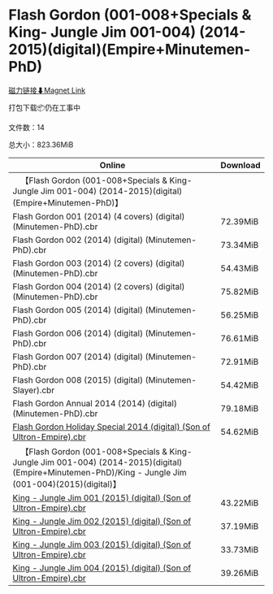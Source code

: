# Flash Gordon (001-008+Specials & King- Jungle Jim 001-004) (2014-2015)(digital)(Empire+Minutemen-PhD)

[磁力链接⬇Magnet Link](magnet:?xt=urn:btih:be00e71845dba035738106ec038763aae47494ba&dn=Flash%20Gordon%20%28001-008%2BSpecials%20%26%20King-%20Jungle%20Jim%20001-004%29%20%282014-2015%29%28digital%29%28Empire%2BMinutemen-PhD%29)

打包下载📦仍在工事中

文件数：14

总大小：823.36MiB

Online | Download
--- | ---
&emsp;【Flash Gordon (001-008+Specials & King- Jungle Jim 001-004) (2014-2015)(digital)(Empire+Minutemen-PhD)】 | 
Flash Gordon 001 (2014) (4 covers) (digital) (Minutemen-PhD).cbr | 72.39MiB
Flash Gordon 002 (2014) (digital) (Minutemen-PhD).cbr | 73.34MiB
Flash Gordon 003 (2014) (2 covers) (digital) (Minutemen-PhD).cbr | 54.43MiB
Flash Gordon 004 (2014) (2 covers) (digital) (Minutemen-PhD).cbr | 75.82MiB
Flash Gordon 005 (2014) (digital) (Minutemen-PhD).cbr | 56.25MiB
Flash Gordon 006 (2014) (digital) (Minutemen-PhD).cbr | 76.61MiB
Flash Gordon 007 (2014) (digital) (Minutemen-PhD).cbr | 72.91MiB
Flash Gordon 008 (2015) (digital) (Minutemen-Slayer).cbr | 54.42MiB
Flash Gordon Annual 2014 (2014) (digital) (Minutemen-PhD).cbr | 79.18MiB
[Flash Gordon Holiday Special 2014 (digital) (Son of Ultron-Empire).cbr](https://github.com/alicewish/markdown/blob/master/comic/Flash-Gordon-Holiday-Special-2014-digital-Son-of-Ultron-Empire-cbr.md) | 54.62MiB
&emsp;【Flash Gordon (001-008+Specials & King- Jungle Jim 001-004) (2014-2015)(digital)(Empire+Minutemen-PhD)/King - Jungle Jim (001-004)(2015)(digital)】 | 
[King - Jungle Jim 001 (2015) (digital) (Son of Ultron-Empire).cbr](https://github.com/alicewish/markdown/blob/master/comic/King-Jungle-Jim-001-2015-digital-Son-of-Ultron-Empire-cbr.md) | 43.22MiB
[King - Jungle Jim 002 (2015) (digital) (Son of Ultron-Empire).cbr](https://github.com/alicewish/markdown/blob/master/comic/King-Jungle-Jim-002-2015-digital-Son-of-Ultron-Empire-cbr.md) | 37.19MiB
[King - Jungle Jim 003 (2015) (digital) (Son of Ultron-Empire).cbr](https://github.com/alicewish/markdown/blob/master/comic/King-Jungle-Jim-003-2015-digital-Son-of-Ultron-Empire-cbr.md) | 33.73MiB
[King - Jungle Jim 004 (2015) (digital) (Son of Ultron-Empire).cbr](https://github.com/alicewish/markdown/blob/master/comic/King-Jungle-Jim-004-2015-digital-Son-of-Ultron-Empire-cbr.md) | 39.26MiB